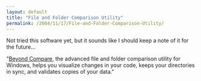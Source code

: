 ```yaml
---
layout: default
title: "File and Folder Comparison Utility"
permalink: /2004/11/17/File-and-Folder-Comparison-Utility/
---
```


<P>Not tried this software yet, but it sounds like I should keep a note of it for the future...</P>
<P>"<A class="" href="http://www.scootersoftware.com/home.php" target=_blank>Beyond Compare</A>, the advanced file and folder comparison utility for Windows, helps you visualize changes in your code, keeps your directories in sync, and validates copies of your data."</P>
<P><A class="" href="http://www.scootersoftware.com/home.php" target=_blank></A>&nbsp;</P>